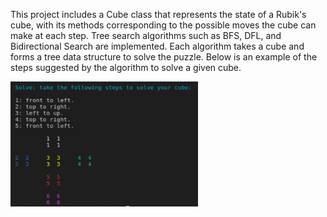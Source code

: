 This project includes a Cube class that represents the state of a Rubik's cube, with its methods corresponding to the possible moves the cube can make at each step. Tree search algorithms such as BFS, DFL, and Bidirectional Search are implemented. Each algorithm takes a cube and forms a tree data structure to solve the puzzle. Below is an example of the steps suggested by the algorithm to solve a given cube.

<img src="fig1.png" alt="steps to solve the cube" width="300" height="200">
